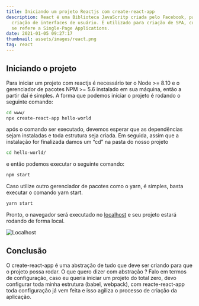 ```yaml
---
title: Iniciando um projeto Reactjs com create-react-app
description: React é uma Biblioteca JavaScritp criada pelo Facebook, para
  criação de interfaces de usuário. É utilizado para criação de SPA, cujo termo
  se refere a Single-Page Applications.
date: 2021-01-05 09:27:17
thumbnail: assets/images/react.png
tag: react
---
```

## Iniciando o projeto

Para iniciar um projeto com reactjs é necessário ter o Node >= 8.10 e o gerenciador de pacotes NPM >= 5.6 instalado em sua máquina, então a partir daí é simples.
A forma que podemos iniciar o projeto é rodando o seguinte comando:

```bash
cd www/
npx create-react-app hello-world
```

após o comando ser executado, devemos esperar que as dependências sejam instaladas e toda estrutura seja criada.
Em seguida, assim que a instalação for finalizada damos um “cd” na pasta do nosso projeto

```bash
cd hello-world/
```

e então podemos executar o seguinte comando:

```bash
npm start
```

Caso utilize outro gerenciador de pacotes como o yarn, é simples, basta executar o comando yarn start.

```bash
yarn start
```

Pronto, o navegador será executado no [localhost](http://localhost:3000/) e seu projeto estará rodando de forma local.

![Localhost](/assets/images/localhost.png "Aplicação rodando na porta 3000")

## Conclusão

O create-react-app é uma abstração de tudo que deve ser criando para que o projeto possa rodar. O que quero dizer com abstração ? Falo em termos de configuração, caso eu queria iniciar um projeto do total zero, devo configurar toda minha estrutura (babel, webpack), com reacte-react-app toda configuração já vem feita e isso agiliza o processo de criação da aplicação.